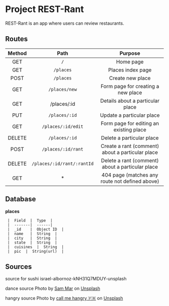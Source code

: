 # Project REST-Rant

REST-Rant is an app where users can review restaurants.
## Routes

  |  Method   |  Path    |  Purpose |
  |:---------:|:--------:|:----------:|
  |  GET	    |  `/`       |  Home page  |
  |  GET      |  `/places` |  Places index page  |
  |  POST	  |  `/places` |	Create new place  |
  |  GET 	  |  `/places/new`  |	Form page for creating a new place  |
  |  GET	  |  /places/:id  |	Details about a particular place  |
  |  PUT	  |  `/places/:id`  |	Update a particular place  |
  |  GET	  |  `/places/:id/edit`  |	Form page for editing an existing place  |
  |  DELETE	  |  `/places/:id`  |	Delete a particular place  |
  |  POST	  |  `/places/:id/rant`  |	Create a rant (comment) about a particular place  |
  |  DELETE	  |  `/places/:id/rant/:rantId`  |	Delete a rant (comment) about a particular place  |
  |  GET	  |  *       |	404 page (matches any route not defined above)  |



  ## Database

  **places**
   
     |  Field  |  Type  |
     |  -------|  ------|
     |  _id    |  Object ID  |
     |  name   |  String  |
     |  city   |  String  |
     |  state  |  String  |
     |  cuisines  |  String  |
     |  pic  |  String(url)  |

 ## Sources

 source for sushi
 israel-albornoz-kNH31Q7MDUY-unsplash

 dance source
 Photo by <a href="https://unsplash.com/@samar0103?utm_source=unsplash&utm_medium=referral&utm_content=creditCopyText">Sam Mar</a> on <a href="https://unsplash.com/s/photos/club-party?utm_source=unsplash&utm_medium=referral&utm_content=creditCopyText">Unsplash</a>
 
hangry source
Photo by <a href="https://unsplash.com/@callmehangry?utm_source=unsplash&utm_medium=referral&utm_content=creditCopyText">call me hangry 🇫🇷</a> on <a href="https://unsplash.com/s/photos/restaurants?utm_source=unsplash&utm_medium=referral&utm_content=creditCopyText">Unsplash</a>